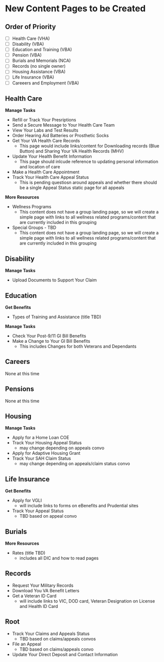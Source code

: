 # New Content Pages to be Created

## Order of Priority

- [ ] Health Care (VHA)
- [ ] Disability (VBA)
- [ ] Education and Training (VBA)
- [ ] Pension (VBA)
- [ ] Burials and Memorials (NCA)
- [ ] Records (no single owner)
- [ ] Housing Assistance (VBA)
- [ ] Life Insurance (VBA)
- [ ] Careeers and Employment (VBA)

## Health Care

**Manage Tasks**
- Refill or Track Your Presriptions
- Send a Secure Message to Your Health Care Team
- View Your Labs and Test Results
- Order Hearing Aid Batteries or Prosthetic Socks
- Get Your VA Health Care Records
  - This page would include links/content for Downloading records (Blue Button) and Sharing Your VA Health Records (MHV)
- Update Your Health Benefit Information
  - This page should inlcude reference to updating personal information and location of care
- Make a Health Care Appointment
- Track Your Health Care Appeal Status
  - This is pending questiosn around appeals and whether there should be a single Appeal Status static page for all appeals

**More Resources**  
- Wellness Programs
  - This content does not have a group landing page, so we will create a simple page with links to all wellness related programs/content that are currently included in this grouping
- Special Groups  - TBD
  - This content does not have a group landing page, so we will create a simple page with links to all wellness related programs/content that are currently included in this grouping

## Disability

**Manage Tasks**
- Upload Documents to Support Your Claim

## Education

**Get Benefits**
- Types of Training and Assistance (title TBD)

**Manage Tasks**
- Check Your Post-9/11 GI Bill Benefits
- Make a Change to Your GI Bill Benefits
  - This includes Changes for both Veterans and Dependants
  
## Careers
  
None at this time
  
## Pensions
  
None at this time
  
## Housing
  
**Manage Tasks**
  
- Apply for a Home Loan COE
- Track Your Housing Appeal Status
  - may change depending on appeals convo
- Apply for Adaptive Housing Grant
- Track Your SAH Claim Status
  - may change depending on appeals/claim status convo
    
## Life Insurance
 
**Get Benefits**
 
- Apply for VGLI
  - will include links to forms on eBenefits and Prudential sites
- Track Your Appeal Status
  - TBD based on appeal convo
   
## Burials
 
**More Resources**
 
- Rates (title TBD)
   - includes all DIC and how to read pages

## Records

- Request Your Military Records
- Download You VA Benefit Letters
- Get a Veteran ID Card
  - will include links to VIC, DOD card, Veteran Designation on License and Health ID Card

## Root

- Track Your Claims and Appeals Status
  - TBD based on claims/appeals convos
- File an Appeal
  - TBD based on claims/appeals convo
- Update Your Direct Deposit and Contact Information

 
    
  
  
